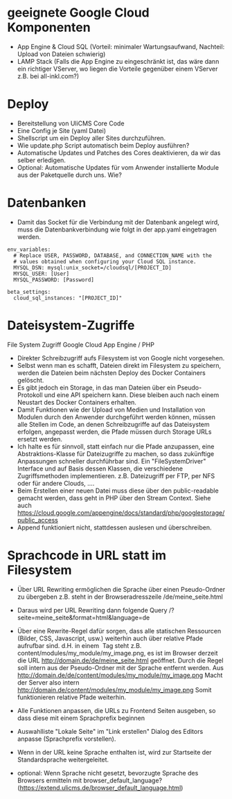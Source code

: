 # geeignete Google Cloud Komponenten
* App Engine & Cloud SQL (Vorteil: minimaler Wartungsaufwand, Nachteil: Upload von Dateien schwierig)
* LAMP Stack (Falls die App Engine zu eingeschränkt ist, das wäre dann ein richtiger VServer, wo liegen die Vorteile gegenüber einem VServer z.B. bei all-inkl.com?)

# Deploy
* Bereitstellung von UliCMS Core Code
* Eine Config je Site (yaml Datei)
* Shellscript um ein Deploy aller Sites durchzuführen.
* Wie update.php Script automatisch beim Deploy ausführen?
* Automatische Updates und Patches des Cores deaktivieren, da wir das selber erledigen.
* Optional: Automatische Updates für vom Anwender installierte Module aus der Paketquelle durch uns. Wie?

# Datenbanken

* Damit das Socket für die Verbindung mit der Datenbank angelegt wird, muss die Datenbankverbindung wie folgt in der app.yaml eingetragen werden.

```
env_variables:
  # Replace USER, PASSWORD, DATABASE, and CONNECTION_NAME with the
  # values obtained when configuring your Cloud SQL instance.
  MYSQL_DSN: mysql:unix_socket=/cloudsql/[PROJECT_ID]
  MYSQL_USER: [User]
  MYSQL_PASSWORD: [Password]

beta_settings:
  cloud_sql_instances: "[PROJECT_ID]"
```

# Dateisystem-Zugriffe

File System Zugriff Google Cloud App Engine / PHP
* Direkter Schreibzugriff aufs Filesystem ist von Google nicht vorgesehen.
* Selbst wenn man es schafft, Dateien direkt im Filesystem zu speichern, werden die Dateien beim nächsten Deploy des Docker Containers gelöscht.
* Es gibt jedoch ein Storage, in das man Dateien über ein Pseudo-Protokoll und eine API speichern kann. Diese bleiben auch nach einem Neustart des Docker Containers erhalten.
* Damit Funktionen wie der Upload von Medien und Installation von Modulen durch den Anwender durchgeführt werden können, müssen alle Stellen im Code, an denen Schreibzugriffe auf das Dateisystem erfolgen, angepasst werden, die Pfade müssen durch Storage URLs ersetzt werden.
* Ich halte es für sinnvoll, statt einfach nur die Pfade anzupassen, eine Abstraktions-Klasse für Dateizugriffe zu machen, so dass zukünftige Anpassungen schneller durchführbar sind.
Ein "FileSystemDriver" Interface und auf Basis dessen Klassen, die verschiedene Zugriffsmethoden implementieren. z.B. Dateizugriff per FTP, per NFS oder für andere Clouds, ....
* Beim Erstellen einer neuen Datei muss diese über den public-readable gemacht werden, dass geht in PHP über den Stream Context. Siehe auch https://cloud.google.com/appengine/docs/standard/php/googlestorage/public_access
* Append funktioniert nicht, stattdessen auslesen und überschreiben.

# Sprachcode in URL statt im Filesystem

* Über URL Rewriting ermöglichen die Sprache über einen Pseudo-Ordner zu übergeben
z.B. steht in der Browseradresszeile
/de/meine_seite.html

* Daraus wird per URL Rewriting dann folgende Query
/?seite=meine_seite&format=html&language=de

* Über eine Rewrite-Regel dafür sorgen, dass alle statischen Ressourcen (Bilder, CSS, Javascript, usw.) weiterhin auch über relative Pfade aufrufbar sind.
d.H. in einem <img> Tag steht z.B. content/modules/my_module/my_image.png, es ist im Browser derzeit die URL http://domain.de/de/meine_seite.html geöffnet.
Durch die Regel soll intern aus der Pseudo-Ordner mit der Sprache entfernt werden.
Aus
http://domain.de/de/content/modules/my_module/my_image.png
Macht der Server also intern
http://domain.de/content/modules/my_module/my_image.png
Somit funktionieren relative Pfade weiterhin.

* Alle Funktionen anpassen, die URLs zu Frontend Seiten ausgeben, so dass diese mit einem Sprachprefix beginnen
* Auswahlliste "Lokale Seite" im "Link erstellen" Dialog des Editors anpasse (Sprachprefix vorstellen).

* Wenn in der URL keine Sprache enthalten ist, wird zur Startseite der Standardsprache weitergeleitet.
* optional: Wenn Sprache nicht gesetzt, bevorzugte Sprache des Browsers ermitteln mit browser_default_language? (https://extend.ulicms.de/browser_default_language.html)
